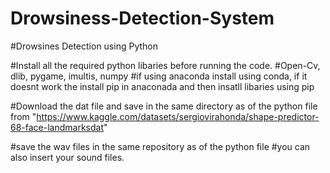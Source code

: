 # Drowsiness-Detection-System
#Drowsines Detection using Python

#Install all the required python libaries before running the code. #Open-Cv, dlib, pygame, imultis, numpy #if using anaconda install using conda, if it doesnt work the install pip in anaconada and then insatll libaries using pip

#Download the dat file and save in the same directory as of the python file from "https://www.kaggle.com/datasets/sergiovirahonda/shape-predictor-68-face-landmarksdat"

#save the wav files in the same repository as of the python file #you can also insert your sound files.
